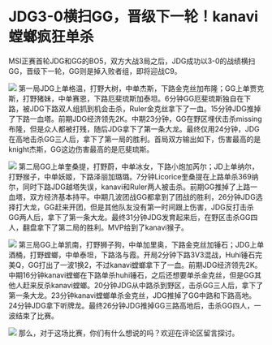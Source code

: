 # JDG3-0横扫GG，晋级下一轮！kanavi螳螂疯狂单杀

MSI正赛首轮JDG和GG的BO5，双方大战3局之后，JDG成功以3-0的战绩横扫GG，晋级下一轮，GG则是掉入败者组，即将迎战C9。

![](https://inews.gtimg.com/news_bt/OcRTe9uFv4XHOGk-d23eO77Mjwwkq-xZE2PulVqeYlzvcAA/1000)
第一局JDG上单格温，打野大树，中单杰斯，下路金克丝加布隆；GG上单贾克斯，打野猪妹，中单赛恩，下路厄斐琉斯加泰坦。6分钟GG厄斐琉斯独自在下路，被JDG下路双人组抓到机会击杀，Ruler金克丝拿下了一血。15分钟JDG推掉了下路一血塔。前期JDG经济领先2K。中期23分钟，GG在野区埋伏击杀missing布隆，但是众人都被打残，随后JDG拿下了第一条大龙。最终仅用24分钟，JDG在高地击杀GG三人后，拿下了第一局的胜利。首局双方输出如下，伤害最高的是knight杰斯，GG这边伤害最高的是厄斐琉斯。

![](https://inews.gtimg.com/news_bt/OG2TLcL_mI1Gp7lnwKvVof22DHfMk-ah6ZnG0QTh7nSRQAA/1000)
第二局GG上单奎桑提，打野蔚，中单冰女，下路小炮加芮尔；JD上单纳尔，打野猴子，中单妖姬，下路泽丽加璐璐。7分钟Licorice奎桑提在上路单杀369纳尔，同时下路JDG越塔失误，kanavi和Ruler两人被击杀。前期GG推掉了上路一血塔，双方经济基本持平。中期几波团战GG都拿到了团战的胜利，26分钟JDG选择打大龙，GG赶来开团，但是其他队友没有第一时间跟上伤害，JDG反打击杀GG两人后，拿下了第一条大龙。最终31分钟JDG发育起来后，在野区击杀GG四人，翻盘拿下了第二局的胜利。MVP给到了kanavi猴子。

![](https://inews.gtimg.com/news_bt/OfnHPHzRQAeziaxWbh29mOGD7lNx4Acbaz2VHnR7g779MAA/1000)
第三局GG上单凯南，打野狮子狗，中单加里奥，下路金克丝加锤石；JDG上单酒桶，打野螳螂，中单泰坦，下路洛与霞。开局2分钟下路3V3混战，Huhi锤石完美Q，GG打出了一波1换2，不过kanavi螳螂拿下了一血。前期JDG经济领先2K。中期16分钟kanavi螳螂在下路单杀huhi锤石，之后还想要单杀金克丝，但是GG其他人赶来反杀kanavi螳螂。20分钟JDG从中路杀到野区，击杀GG三人后，拿下了第一条大龙。23分钟kanavi螳螂单杀金克丝，JDG推掉了GG中路和下路高地。24分钟JDG拿下听牌龙。最终26分钟JDG推掉GG三路高地后，击杀GG四人，一波结束了比赛。

![](https://inews.gtimg.com/news_bt/OfE_QqSGwiKB7UoYGLs77GvrasAz9MlOomvYp2Mh---wAAA/1000)
那么，对于这场比赛，你们有什么想说的吗？欢迎在评论区留言探讨。

